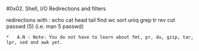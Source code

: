#0x02. Shell, I/O Redirections and filters

redirections with : echo
cat
head
tail
find
wc
sort
uniq
grep
tr
rev
cut
passwd (5) (i.e. man 5 passwd)

	*	A.N : Note: You do not have to learn about fmt, pr, du, gzip, tar, lpr, sed and awk yet.


